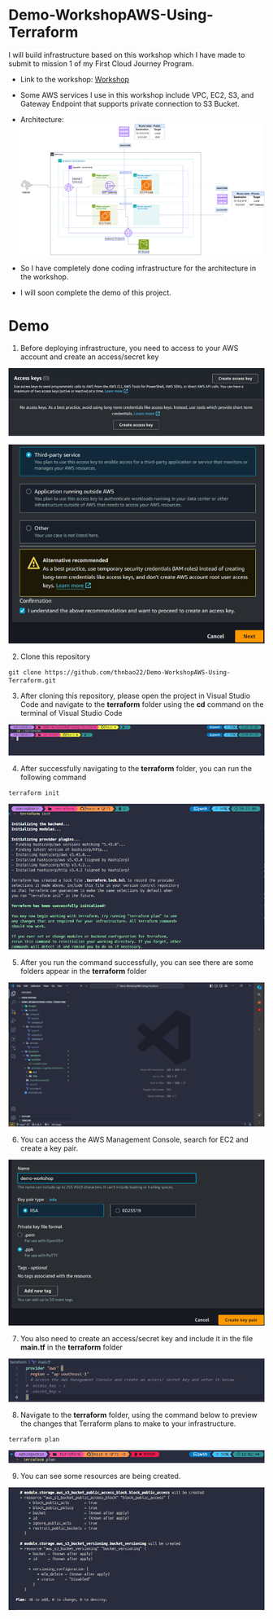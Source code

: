 # Demo-WorkshopAWS-Using-Terraform

I will build infrastructure based on this workshop which I have made to submit to mission 1 of my First Cloud Journey Program.
- Link to the workshop: [Workshop](https://thnbao22.github.io/)

- Some AWS services I use in this workshop include VPC, EC2, S3, and Gateway Endpoint that supports private connection to S3 Bucket.

- Architecture:
![ConnectPrivate](images/Project.png)

- So I have completely done coding infrastructure for the architecture in the workshop.
- I will soon complete the demo of this project.

# Demo

1. Before deploying infrastructure, you need to access to your AWS account and create an access/secret key 

![ConnectPrivate](images/1.png)

![ConnectPrivate](images/2.png)

2. Clone this repository
```
git clone https://github.com/thnbao22/Demo-WorkshopAWS-Using-Terraform.git
```

3. After cloning this repository, please open the project in Visual Studio Code and navigate to the **terraform** folder using the **cd** command on the terminal of Visual Studio Code

![ConnectPrivate](images/3.png)

4. After successfully navigating to the **terraform** folder, you can run the following command
```
terraform init 
```

![ConnectPrivate](images/4.png)

5. After you run the command successfully, you can see there are some folders appear in the **terraform** folder

![ConnectPrivate](images/5.png)

6. You can access the AWS Management Console, search for EC2 and create a key pair.

![ConnectPrivate](images/6.png)

7. You also need to create an access/secret key and include it in the file **main.tf** in the **terraform** folder

![ConnectPrivate](images/7.png)

8. Navigate to the **terraform** folder, using the command below to preview the changes that Terraform plans to make to your infrastructure.
```
terraform plan
```

![ConnectPrivate](images/8.png)

9. You can see some resources are being created.

![ConnectPrivate](images/9.png)